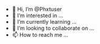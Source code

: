 - 👋 Hi, I’m @Phxtuser
- 👀 I’m interested in ...
- 🌱 I’m currently learning ...
- 💞️ I’m looking to collaborate on ...
- 📫 How to reach me ...

<!---
Phxtuser/Phxtuser is a ✨ special ✨ repository because its `README.md` (this file) appears on your GitHub profile.
You can click the Preview link to take a look at your changes.
--->
